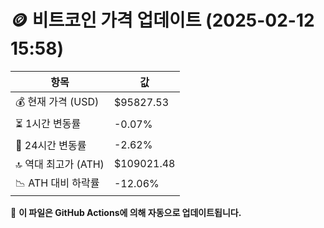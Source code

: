 # 🪙 비트코인 가격 업데이트 (2025-02-12 15:58)

| 항목                | 값 |
|--------------------|----------------|
| 💰 현재 가격 (USD) | $95827.53 |
| ⏳ 1시간 변동률    | -0.07% |
| 📆 24시간 변동률   | -2.62% |
| 🔝 역대 최고가 (ATH) | $109021.48 |
| 📉 ATH 대비 하락률 | -12.06% |

🔄 **이 파일은 GitHub Actions에 의해 자동으로 업데이트됩니다.**
